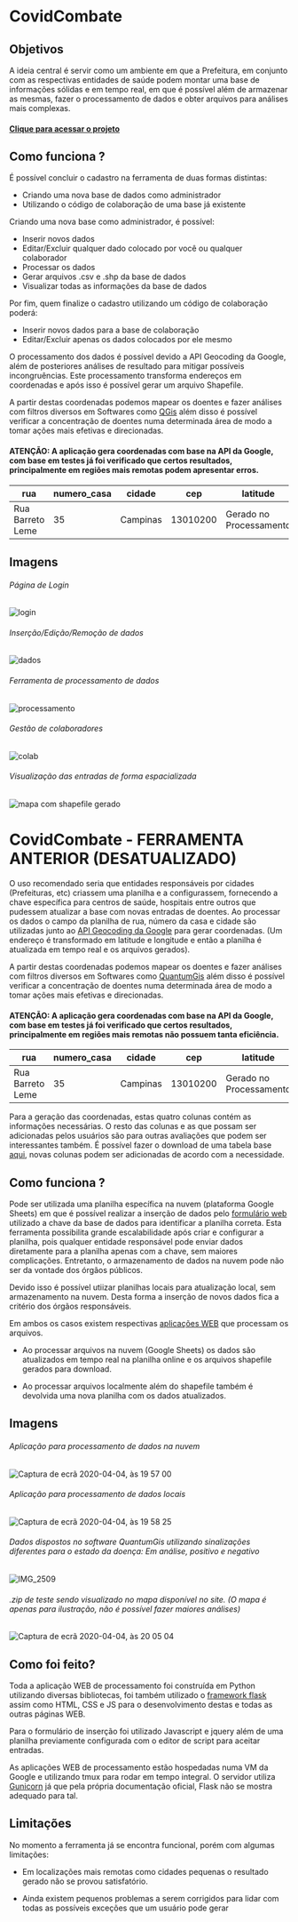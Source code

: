 # CovidCombate

## Objetivos
A ideia central é servir como um ambiente em que a Prefeitura, em conjunto com as respectivas entidades de saúde podem montar uma base de informações sólidas e em tempo real, em que é possível além de armazenar as mesmas, fazer o processamento de dados e obter arquivos para análises mais complexas.

#### [Clique para acessar o projeto](https://covidcombate.com.br)

## Como funciona ?
É possível concluir o cadastro na ferramenta de duas formas distintas:
* Criando uma nova base de dados como administrador
* Utilizando o código de colaboração de uma base já existente

Criando uma nova base como administrador, é possível:
* Inserir novos dados
* Editar/Excluir qualquer dado colocado por você ou qualquer colaborador
* Processar os dados
* Gerar arquivos .csv e .shp da base de dados
* Visualizar todas as informações da base de dados

Por fim, quem finalize o cadastro utilizando um código de colaboração poderá:
* Inserir novos dados para a base de colaboração
* Editar/Excluir apenas os dados colocados por ele mesmo

O processamento dos dados é possível devido a API Geocoding da Google, além de posteriores análises de resultado para mitigar possíveis incongruências. Este processamento transforma endereços em coordenadas e após isso é possível gerar um arquivo Shapefile.

A partir destas coordenadas podemos mapear os doentes e fazer análises com filtros diversos em Softwares como [QGis](https://qgis.org/en/site/) além disso é possível verificar a concentração de doentes numa determinada área de modo a tomar ações mais efetivas e direcionadas.

#### ATENÇÃO: A aplicação gera coordenadas com base na API da Google, com base em testes já foi verificado que certos resultados, principalmente em regiões mais remotas podem apresentar erros.

| rua                 | numero_casa  |cidade       |cep|latitude       |longitude      |
| ------------------- | ------------ |------------ | ----|---------------|---------------|
|  Rua Barreto Leme   |  35          | Campinas    | 13010200 |Gerado no Processamento|Gerado no Processamento|

## Imagens

###### Página de Login
![login](https://user-images.githubusercontent.com/56345369/79779697-b1094680-8332-11ea-8ac0-eccd7825d243.png)

###### Inserção/Edição/Remoção de dados
![dados](https://user-images.githubusercontent.com/56345369/79779800-db5b0400-8332-11ea-8b61-8af429bad88a.png)

###### Ferramenta de processamento de dados
![processamento](https://user-images.githubusercontent.com/56345369/79779862-f7f73c00-8332-11ea-90a4-3cde93483106.png)

###### Gestão de colaboradores
![colab](https://user-images.githubusercontent.com/56345369/79780938-9d5edf80-8334-11ea-8926-df7dbe2d5ce3.png)

###### Visualização das entradas de forma espacializada
![mapa com shapefile gerado](https://user-images.githubusercontent.com/56345369/79780022-342a9c80-8333-11ea-9c47-67bc4f33702e.png)

# CovidCombate - FERRAMENTA ANTERIOR (DESATUALIZADO)

O uso recomendado seria que entidades responsáveis por cidades (Prefeituras, etc) criassem uma planilha e a configurassem, fornecendo a chave específica para centros de saúde, hospitais entre outros que pudessem atualizar a base com novas entradas de doentes.
Ao processar os dados o campo da planilha de rua, número da casa e cidade são utilizadas junto ao [API Geocoding da Google](https://developers.google.com/maps/documentation/geocoding/intro) para gerar coordenadas. (Um endereço é transformado em latitude e longitude e então a planilha é atualizada em tempo real e os arquivos gerados). 

A partir destas coordenadas podemos mapear os doentes e fazer análises com filtros diversos em Softwares como [QuantumGis](https://qgis.org/en/site/) além disso é possível verificar a concentração de doentes numa determinada área de modo a tomar ações mais efetivas e direcionadas.

#### ATENÇÃO: A aplicação gera coordenadas com base na API da Google, com base em testes já foi verificado que certos resultados, principalmente em regiões mais remotas não possuem tanta eficiência.

| rua                 | numero_casa  |cidade       |cep|latitude       |longitude      |
| ------------------- | ------------ |------------ | ----|---------------|---------------|
|  Rua Barreto Leme   |  35          | Campinas    | 13010200 |Gerado no Processamento|Gerado no Processamento|

Para a geração das coordenadas, estas quatro colunas contém as informações necessárias. O resto das colunas e as que possam ser adicionadas pelos usuários são para outras avaliações que podem ser interessantes também. É possível fazer o download de  uma tabela base [aqui](https://covidcombate.com.br/escolhaprocessamento.html), novas colunas podem ser adicionadas de acordo com a necessidade.

## Como funciona ?
Pode ser utilizada uma planilha específica na nuvem (plataforma Google Sheets) em que é possível realizar a inserção de dados pelo [formulário web](https://covidcombate.com.br/avisoFormulario.html) utilizado a chave da base de dados para identificar a planilha correta. Esta ferramenta possibilita grande escalabilidade após criar e configurar a planilha, pois qualquer entidade responsável pode enviar dados diretamente para a planilha apenas com a chave, sem maiores complicações. Entretanto, o armazenamento de dados na nuvem pode não ser da vontade dos órgãos públicos.

Devido isso é possível utiizar planilhas locais para atualização local, sem armazenamento na nuvem. Desta forma a inserção de novos dados fica a critério dos órgãos responsáveis. 

Em ambos os casos existem respectivas [aplicações WEB](https://covidcombate.com.br/escolhaprocessamento.html) que processam os arquivos.

* Ao processar arquivos na nuvem (Google Sheets) os dados são atualizados em tempo real na planilha online e os arquivos shapefile gerados para download.

* Ao processar arquivos localmente além do shapefile também é devolvida uma nova planilha com os dados atualizados.

## Imagens

###### Aplicação para processamento de dados na nuvem
![Captura de ecrã 2020-04-04, às 19 57 00](https://user-images.githubusercontent.com/56345369/78459084-78b90580-76ae-11ea-9d59-d2b22d0a363b.png)

###### Aplicação para processamento de dados locais
![Captura de ecrã 2020-04-04, às 19 58 25](https://user-images.githubusercontent.com/56345369/78459115-ac942b00-76ae-11ea-8c8c-36e32d202aae.png)

###### Dados dispostos no software QuantumGis utilizando sinalizações diferentes para o estado da doença: Em análise, positivo e negativo
![IMG_2509](https://user-images.githubusercontent.com/56345369/78459169-17ddfd00-76af-11ea-93c2-420281d159a5.JPG)

###### .zip de teste sendo visualizado no mapa disponível no site. (O mapa é apenas para ilustração, não é possível fazer maiores análises)
![Captura de ecrã 2020-04-04, às 20 05 04](https://user-images.githubusercontent.com/56345369/78459263-bbc7a880-76af-11ea-90f4-4051979ff39f.png)

## Como foi feito?

Toda a aplicação WEB de processamento foi construída em Python utilizando diversas bibliotecas, foi também utilizado o [framework flask](https://flask.palletsprojects.com/en/1.1.x/) assim como HTML, CSS e JS para o desenvolvimento destas e todas as outras páginas WEB.

Para o formulário de inserção foi utilizado Javascript e jquery além de uma planilha previamente configurada com o editor de script para aceitar entradas.

As aplicações WEB de processamento estão hospedadas numa VM da Google e utilizando tmux para rodar em tempo integral. O servidor utiliza [Gunicorn](https://gunicorn.org) já que pela própria documentação oficial, Flask não se mostra adequado para tal.

## Limitações

No momento a ferramenta já se encontra funcional, porém com algumas limitações:

  * Em localizações mais remotas como cidades pequenas o resultado gerado não se provou satisfatório.
  
  * Ainda existem pequenos problemas a serem corrigidos para lidar com todas as possíveis exceções que um usuário pode gerar










